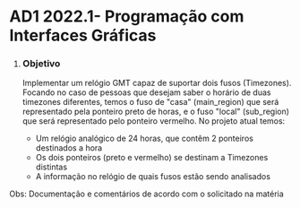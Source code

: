 # AD1 2022.1- Programação com Interfaces Gráficas

<ol>
  <li><h3>Objetivo</h3></li>
  Implementar um relógio GMT capaz de suportar dois fusos (Timezones).
  Focando no caso de pessoas que desejam saber o horário de duas timezones diferentes, temos o fuso de "casa" (main_region) que será representado pela ponteiro preto de horas, e o fuso "local" (sub_region) que será representado pelo ponteiro vermelho.
  No projeto atual temos:
  <ul>
    <li>Um relógio analógico de 24 horas, que contêm 2 ponteiros destinados a hora</li> 
    <li>Os dois ponteiros (preto e vermelho) se destinam a Timezones distintas</li>
    <li>A informação no relógio de quais fusos estão sendo analisados</li>
  </ul>
</ol>

Obs: Documentação e comentários de acordo com o solicitado na matéria

